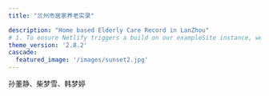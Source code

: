 ```yaml
---
title: "兰州市居家养老实录"

description: "Home based Elderly Care Record in LanZhou"
# 1. To ensure Netlify triggers a build on our exampleSite instance, we need to change a file in the exampleSite directory.
theme_version: '2.8.2'
cascade:
  featured_image: '/images/sunset2.jpg'
---
```


孙董静、柴梦雪、韩梦婷
